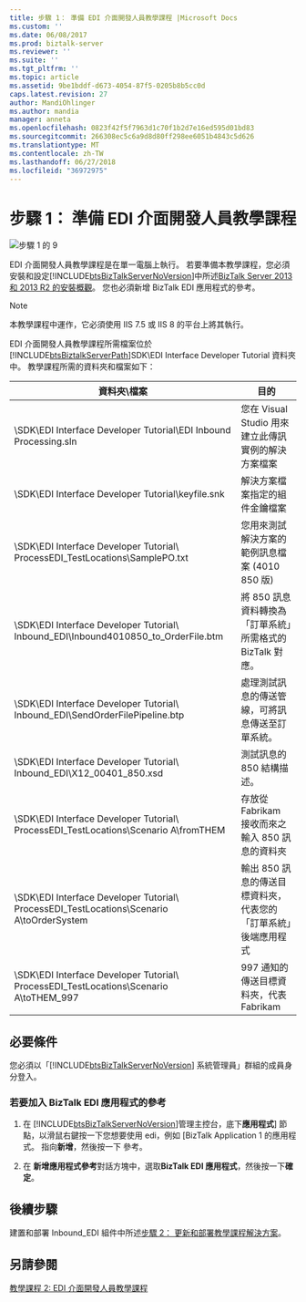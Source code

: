 ```yaml
---
title: 步驟 1： 準備 EDI 介面開發人員教學課程 |Microsoft Docs
ms.custom: ''
ms.date: 06/08/2017
ms.prod: biztalk-server
ms.reviewer: ''
ms.suite: ''
ms.tgt_pltfrm: ''
ms.topic: article
ms.assetid: 9be1bddf-d673-4054-87f5-0205b8b5cc0d
caps.latest.revision: 27
author: MandiOhlinger
ms.author: mandia
manager: anneta
ms.openlocfilehash: 0823f42f5f7963d1c70f1b2d7e16ed595d01bd83
ms.sourcegitcommit: 266308ec5c6a9d8d80ff298ee6051b4843c5d626
ms.translationtype: MT
ms.contentlocale: zh-TW
ms.lasthandoff: 06/27/2018
ms.locfileid: "36972975"
---
```

# <a name="step-1-prepare-for-the-edi-interface-developer-tutorial"></a>步驟 1： 準備 EDI 介面開發人員教學課程
![步驟 1 的 9](../adapters-and-accelerators/wcf-lob-adapter-sdk/media/step-1of9.gif "Step_1of9")  
  
 EDI 介面開發人員教學課程是在單一電腦上執行。 若要準備本教學課程，您必須安裝和設定[!INCLUDE[btsBizTalkServerNoVersion](../includes/btsbiztalkservernoversion-md.md)]中所述[BizTalk Server 2013 和 2013 R2 的安裝概觀](http://msdn.microsoft.com/library/8041926c-cfc9-4eaf-9c28-a2c6e8015bc5)。 您也必須新增 BizTalk EDI 應用程式的參考。  
  
> [!NOTE]
>  本教學課程中運作，它必須使用 IIS 7.5 或 IIS 8 的平台上將其執行。  
  
 EDI 介面開發人員教學課程所需檔案位於 [!INCLUDE[btsBiztalkServerPath](../includes/btsbiztalkserverpath-md.md)]SDK\EDI Interface Developer Tutorial 資料夾中。 教學課程所需的資料夾和檔案如下：  
  
|資料夾\檔案|目的|  
|------------------|-------------|  
|\SDK\EDI Interface Developer Tutorial\EDI Inbound Processing.sln|您在 Visual Studio 用來建立此傳訊實例的解決方案檔案|  
|\SDK\EDI Interface Developer Tutorial\keyfile.snk|解決方案檔案指定的組件金鑰檔案|  
|\SDK\EDI Interface Developer Tutorial\ ProcessEDI_TestLocations\SamplePO.txt|您用來測試解決方案的範例訊息檔案 (4010 850 版)|  
|\SDK\EDI Interface Developer Tutorial\ Inbound_EDI\Inbound4010850_to_OrderFile.btm|將 850 訊息資料轉換為「訂單系統」所需格式的 BizTalk 對應。|  
|\SDK\EDI Interface Developer Tutorial\ Inbound_EDI\SendOrderFilePipeline.btp|處理測試訊息的傳送管線，可將訊息傳送至訂單系統。|  
|\SDK\EDI Interface Developer Tutorial\ Inbound_EDI\X12_00401_850.xsd|測試訊息的 850 結構描述。|  
\SDK\EDI Interface Developer Tutorial\ ProcessEDI_TestLocations\Scenario A\fromTHEM|存放從 Fabrikam 接收而來之輸入 850 訊息的資料夾|  
|\SDK\EDI Interface Developer Tutorial\ ProcessEDI_TestLocations\Scenario A\toOrderSystem|輸出 850 訊息的傳送目標資料夾，代表您的「訂單系統」後端應用程式|  
|\SDK\EDI Interface Developer Tutorial\ ProcessEDI_TestLocations\Scenario A\toTHEM_997|997 通知的傳送目標資料夾，代表 Fabrikam|  
  
## <a name="prerequisites"></a>必要條件  
 您必須以「[!INCLUDE[btsBizTalkServerNoVersion](../includes/btsbiztalkservernoversion-md.md)] 系統管理員」群組的成員身分登入。  
  
### <a name="to-add-reference-to-the-biztalk-edi-application"></a>若要加入 BizTalk EDI 應用程式的參考  
  
1. 在 [!INCLUDE[btsBizTalkServerNoVersion](../includes/btsbiztalkservernoversion-md.md)]管理主控台，底下**應用程式**] 節點，以滑鼠右鍵按一下您想要使用 edi，例如 [BizTalk Application 1 的應用程式。 指向**新增**，然後按一下 參考。  
  
2. 在 **新增應用程式參考**對話方塊中，選取**BizTalk EDI 應用程式**，然後按一下**確定**。  
  
## <a name="next-steps"></a>後續步驟  
 建置和部署 Inbound_EDI 組件中所述[步驟 2： 更新和部署教學課程解決方案](../core/step-2-update-and-deploy-the-tutorial-solution.md)。  
  
## <a name="see-also"></a>另請參閱  
 [教學課程 2: EDI 介面開發人員教學課程](../core/tutorial-2-edi-interface-developer-tutorial.md)